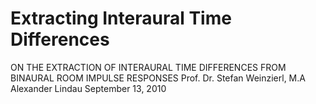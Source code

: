 # Extracting Interaural Time Differences

ON THE EXTRACTION OF INTERAURAL TIME DIFFERENCES FROM BINAURAL ROOM IMPULSE RESPONSES
Prof. Dr. Stefan Weinzierl, M.A Alexander Lindau
September 13, 2010
